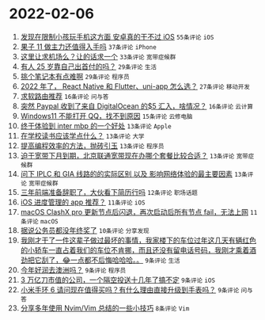 # 2022-02-06

1. [发现在限制小孩玩手机这方面 安卓真的干不过 iOS](https://www.v2ex.com/t/832064) `55条评论` `iOS`
1. [果子 11 做主力还值得入手吗](https://www.v2ex.com/t/832072) `37条评论` `iPhone`
1. [这里让求机场么？让的话求一个](https://www.v2ex.com/t/832099) `33条评论` `宽带症候群`
1. [有人 25 岁靠自己出首付的吗？](https://www.v2ex.com/t/832027) `29条评论` `生活`
1. [挑个笔记本有点难啊](https://www.v2ex.com/t/832105) `29条评论` `程序员`
1. [2022 年了， React Native 和 Flutter、uni-app 怎么选？](https://www.v2ex.com/t/832037) `27条评论` `移动开发`
1. [求软路由推荐](https://www.v2ex.com/t/832092) `16条评论` `问与答`
1. [突然 Paypal 收到了来自 DigitalOcean 的$5 汇入，啥情况？](https://www.v2ex.com/t/832043) `16条评论` `云计算`
1. [Windows11 不能打开 QQ，找不到原因](https://www.v2ex.com/t/832055) `15条评论` `云修电脑`
1. [终于体验到 inter mbp 的一个好处](https://www.v2ex.com/t/832070) `13条评论` `Apple`
1. [在学校读书应该学点什么？](https://www.v2ex.com/t/832065) `13条评论` `大学`
1. [提高编程效率的方法，抛砖引玉](https://www.v2ex.com/t/832061) `13条评论` `程序员`
1. [迫于宽带下月到期，北京联通宽带现在办哪个套餐比较合适？](https://www.v2ex.com/t/832058) `13条评论` `宽带症候群`
1. [问下 IPLC 和 GIA 线路的的实际区别 以及 影响网络体验的最主要因素](https://www.v2ex.com/t/832026) `13条评论` `宽带症候群`
1. [三年前端准备辞职了，大伙看下简历行吗](https://www.v2ex.com/t/832042) `12条评论` `职场话题`
1. [iOS 进度管理的 app 推荐？](https://www.v2ex.com/t/832056) `11条评论` `iOS`
1. [macOS ClashX pro 更新节点后闪退，再次启动后所有节点 fail，无法上网](https://www.v2ex.com/t/832049) `11条评论` `macOS`
1. [据说公务员都没年终奖了](https://www.v2ex.com/t/832046) `10条评论` `分享发现`
1. [我刚才干了一件这辈子做过最坏的事情，我家楼下的车位过年这几天有辆红色的小轿车一直占着我们的车位不肯挪，而且还没有留电话号码，我刚才乘着酒劲把它刮了，😂一点都不后悔哈哈哈。。](https://www.v2ex.com/t/832114) `9条评论` `生活`
1. [今年好润去澳洲吗？](https://www.v2ex.com/t/832095) `9条评论` `程序员`
1. [3 万亿刀市值的公司，一个隔空投送十几年了搞不定](https://www.v2ex.com/t/832076) `9条评论` `iOS`
1. [小米手环 6 请问现在值得买吗？有什么理由直接升级到手表吗？](https://www.v2ex.com/t/832035) `9条评论` `问与答`
1. [分享多年使用 Nvim/Vim 总结的一些小技巧](https://www.v2ex.com/t/832068) `8条评论` `Vim`
